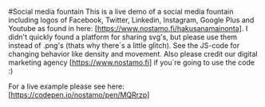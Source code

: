 #Social media fountain
This is a live demo of a social media fountain including logos of Facebook, Twitter, Linkedin, Instagram, Google Plus and Youtube as found in here: [https://www.nostamo.fi/hakusanamainonta]. I didn't quickly found a platform for sharing svg's, but please use them instead of .png's (thats why there´s a little glitch). See the JS-code for changing behavior like density and movement. Also please credit our digital marketing agency [https://www.nostamo.fi] if you´re going to use the code :)

For a live example please see here: [https://codepen.io/nostamo/pen/MQRrzp]
      
